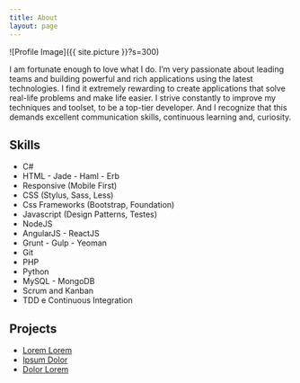 ```yaml
---
title: About
layout: page
---
```

![Profile Image]({{ site.picture }}?s=300)

<p>I am fortunate enough to love what I do. I’m very passionate about leading 
teams and building powerful and rich applications using the latest technologies.  
I find it extremely rewarding to create applications that solve real-life 
problems and make life easier. I strive constantly to improve my techniques 
and toolset, to be a top-tier developer.  And I recognize that this demands 
excellent communication skills, continuous learning and,  curiosity.</p>

<h2>Skills</h2>

<ul class="skill-list">
    <li>C#</li>
	<li>HTML - Jade - Haml - Erb</li>
	<li>Responsive (Mobile First)</li>
	<li>CSS (Stylus, Sass, Less)</li>
	<li>Css Frameworks (Bootstrap, Foundation)</li>
	<li>Javascript (Design Patterns, Testes)</li>
	<li>NodeJS</li>
	<li>AngularJS - ReactJS</li>
	<li>Grunt - Gulp - Yeoman</li>
	<li>Git</li>
	<li>PHP</li>
	<li>Python</li>
	<li>MySQL - MongoDB</li>
	<li>Scrum and Kanban</li>
	<li>TDD e Continuous Integration</li>
</ul>

<h2>Projects</h2>

<ul>
	<li><a href="https://github.com/">Lorem Lorem</a></li>
	<li><a href="https://github.com/">Ipsum Dolor</a></li>
	<li><a href="https://github.com/">Dolor Lorem</a></li>
</ul>
